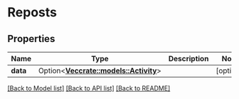 # Reposts

## Properties

Name | Type | Description | Notes
------------ | ------------- | ------------- | -------------
**data** | Option<[**Vec<crate::models::Activity>**](activity.md)> |  | [optional]

[[Back to Model list]](../README.md#documentation-for-models) [[Back to API list]](../README.md#documentation-for-api-endpoints) [[Back to README]](../README.md)


